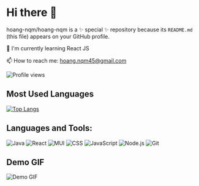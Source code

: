 # Hi there 👋

hoang-nqm/hoang-nqm is a ✨ special ✨ repository because its `README.md` (this file) appears on your GitHub profile.

🌱 I'm currently learning React JS

📫 How to reach me: [hoang.nqm45@gmail.com](mailto:hoang.nqm45@gmail.com)

![Profile views](https://komarev.com/ghpvc/?username=hoang-nqm&color=blue)

## Most Used Languages
[![Top Langs](https://github-readme-stats.vercel.app/api/top-langs/?username=hoang-nqm&layout=compact)](https://github.com/anuraghazra/github-readme-stats)

## Languages and Tools:
![Java](https://img.shields.io/badge/Java-ED8B00?style=for-the-badge&logo=java&logoColor=white)
![React](https://img.shields.io/badge/React-20232A?style=for-the-badge&logo=react&logoColor=61DAFB)
![MUI](https://img.shields.io/badge/MUI-007FFF?style=for-the-badge&logo=mui&logoColor=white)
![CSS](https://img.shields.io/badge/CSS-239120?style=for-the-badge&logo=css3&logoColor=white)
![JavaScript](https://img.shields.io/badge/JavaScript-323330?style=for-the-badge&logo=javascript&logoColor=F7DF1E)
![Node.js](https://img.shields.io/badge/Node.js-339933?style=for-the-badge&logo=nodedotjs&logoColor=white)
![Git](https://img.shields.io/badge/Git-F05032?style=for-the-badge&logo=git&logoColor=white)

## Demo GIF
![Demo GIF](https://media.giphy.com/media/26tOZ42Mg6pbTUPHW/giphy.gif)
